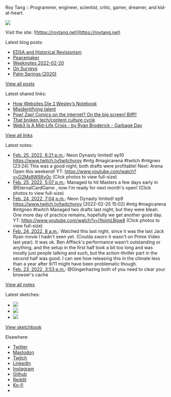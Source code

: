 Roy Tang :: Programmer, engineer, scientist, critic, gamer, dreamer, and kid-at-heart.

![](https://roytang.net/static/img/profile.jpg)

Visit the site: ![https://roytang.net](https://roytang.net)

Latest blog posts:

- [EDSA and Historical Revisionism](https://roytang.net/2022/02/edsa36/)
- [Peacemaker](https://roytang.net/2022/02/peacemaker/)
- [Weeknotes 2022-02-20](https://roytang.net/2022/02/weeknotes-02-20/)
- [On Surveys](https://roytang.net/2022/02/on-surveys/)
- [Palm Springs (2020)](https://roytang.net/2022/02/palm-springs/)

[View all posts](https://roytang.net/blog)

Latest shared links:

- [How Websites Die ⁑ Wesley’s Notebook](https://roytang.net/2022/02/96900b240f8b24abf53c44ed13947c16/)
- [Misidentifying talent](https://roytang.net/2022/02/68feb1237ca74fba28f42e7eb812c1aa/)
- [Pow! Zap! Comics on the internet? On the big screen! Biff!!](https://roytang.net/2022/02/4a8da0672ae6293ece4e8068d24792f0/)
- [That broken tech/content culture cycle](https://roytang.net/2022/02/73d0a9fb1deb5cfb86b5c2bf51e2471e/)
- [Web3 Is A Mid-Life Crisis - by Ryan Broderick - Garbage Day](https://roytang.net/2022/02/df4b6c3bb3da337d11d1eeb097f87426/)

[View all links](https://roytang.net/links)

Latest notes:

- [Feb. 25, 2022, 6:21 p.m.](https://roytang.net/2022/02/1497154885002924037/): Neon Dynasty limited! ep10 https://www.twitch.tv/twitchyroy #mtg #magicarena #twitch #mtgneo [23:24] This was a good night; both drafts were profitable! Next: Arena Open this weekend! YT: https://www.youtube.com/watch?v=D2Ms8W9Xy0c (Click photos to view full-size)
- [Feb. 25, 2022, 5:07 p.m.](https://roytang.net/2022/02/1497136051298570244/): Managed to hit Masters a few days early in @EternalCardGame , now I&#x27;m ready for next month&#x27;s open! (Click photos to view full-size)
- [Feb. 24, 2022, 7:04 p.m.](https://roytang.net/2022/02/1496803090741215234/): Neon Dynasty limited! ep9 https://www.twitch.tv/twitchyroy [2022-02-25 15:02] #mtg #magicarena #mtgneo #twitch Managed two drafts last night, but they were bleah. One more day of practice remains, hopefully we get another good day. YT: https://www.youtube.com/watch?v=I1toimLBgw8 (Click photos to view full-size)
- [Feb. 24, 2022, 8 a.m.](https://roytang.net/2022/02/a370090670a1a8b0e2adf4aa6156a412/): Watched this last night, since it was the last Jack Ryan movie I hadn&#x27;t seen yet. (Coulda sworn it wasn&#x27;t on Prime Video last year). It was ok. Ben Affleck&#x27;s performance wasn&#x27;t outstanding or anything, and the setup in the first half took a bit too long and was mostly just people talking and such, but the action-thriller part in the second half was good. I can see how releasing this in the climate less than a year after 9/11 might have been problematic though.
- [Feb. 23, 2022, 3:53 p.m.](https://roytang.net/2022/02/1496392814455709698/): @Gingerhazing both of you need to clear your browser&#x27;s cache

[View all notes](https://roytang.net/notes)

Latest sketches:


- ![](https://roytang.net/media/cache/eb/6d/eb6d42690e16874c36049dccfd32b06d.jpg)
- ![](https://roytang.net/media/cache/6c/d5/6cd5b41f73d41026b3f65beeac28a6af.jpg)
- ![](https://roytang.net/media/cache/e5/da/e5da975ee2fed5a25dba802aa7d5ad1c.jpg)

[View sketchbook](https://roytang.net/albums/sketchbook)


Elsewhere:

- [Twitter](https://twitter.com/roytang)
- [Mastodon](https://mastodon.technology/@roytang)
- [Twitch](https://twitch.tv/twitchyroy)
- [LinkedIn](https://www.linkedin.com/in/roytang)
- [Instagram](https://instagram.com/roytang0400)
- [Github](https://github.com/roytang)
- [Reddit](https://reddit.com/u/hungryroy)
- [Ko-fi](https://ko-fi.com/roytang)
- [](mailto:hello@roytang.net)